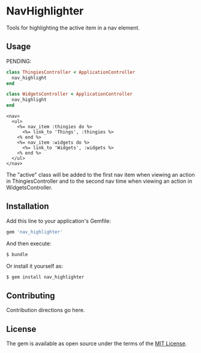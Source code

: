 # NavHighlighter
Tools for highlighting the active item in a nav element.

## Usage
PENDING:

```ruby
class ThingiesController < ApplicationController
  nav_highlight
end

class WidgetsController < ApplicationController
  nav_highlight
end
```

```erb
<nav>
  <ul>
    <%= nav_item :thingies do %>
      <%= link_to 'Things', :thingies %>
    <% end %>
    <%= nav_item :widgets do %>
      <%= link_to 'Widgets', :widgets %>
    <% end %>
  </ul>
</nav>
```

The "active" class will be added to the first nav item when viewing an action
in ThingiesController and to the second nav time when viewing an action in
WidgetsController.

## Installation
Add this line to your application's Gemfile:

```ruby
gem 'nav_highlighter'
```

And then execute:
```bash
$ bundle
```

Or install it yourself as:
```bash
$ gem install nav_highlighter
```

## Contributing
Contribution directions go here.

## License
The gem is available as open source under the terms of the [MIT License](http://opensource.org/licenses/MIT).
